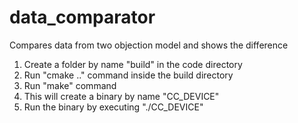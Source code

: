 # data_comparator
Compares data from two objection model and shows the difference
1. Create a folder by name "build" in the code directory
2. Run "cmake .." command inside the build directory
3. Run "make" command
4. This will create a binary by name "CC_DEVICE"
5. Run the binary by executing "./CC_DEVICE"
